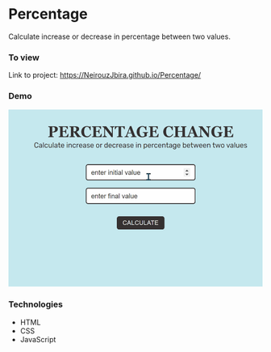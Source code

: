 # Percentage
Calculate increase or decrease in percentage between two values.
### To view

Link to project: https://NeirouzJbira.github.io/Percentage/

### Demo

<img src="demo.gif" height="350px"/>

### Technologies

- HTML
- CSS
- JavaScript